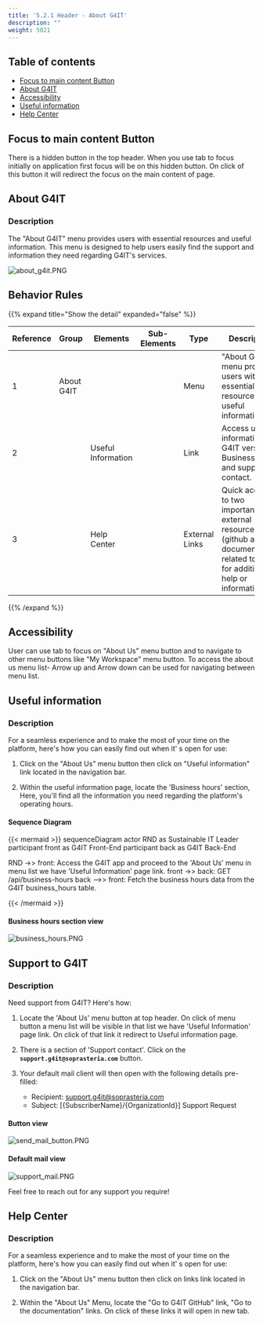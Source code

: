 ```yaml
---
title: '5.2.1 Header - About G4IT'
description: ""
weight: 5021
---
```


## Table of contents

-   [Focus to main content Button](#focus-to-main-content-button)
-   [About G4IT](#about-g4it)
-   [Accessibility](#accessibility)
-   [Useful information](#useful-information) 
-   [Help Center](#help-center)

## Focus to main content Button

There is a hidden button in the top header. When you use tab to focus initially on application first focus will be on this hidden button. On click of this button it will redirect the focus on the main content of page.

## About G4IT

### Description

The "About G4IT" menu provides users with essential resources and useful information.
This menu is designed to help users easily find the support and information they need regarding G4IT's services.

![about_g4it.PNG](../images/about_g4it.PNG)

## Behavior Rules

{{% expand title="Show the detail" expanded="false" %}}

| Reference                        | Group               | Elements                  | Sub-Elements | Type        | Description                                                                                                                                                                                                                                                                                                                                                                                                                                                                                                                                                                                                                                                                                                                           |
|----------------------------------|---------------------|---------------------------|--------------|-------------|---------------------------------------------------------------------------------------------------------------------------------------------------------------------------------------------------------------------------------------------------------------------------------------------------------------------------------------------------------------------------------------------------------------------------------------------------------------------------------------------------------------------------------------------------------------------------------------------------------------------------------------------------------------------------------------------------------------------------------------|
| 1                                | About G4IT          |                           |              | Menu        | "About G4IT" menu provides users with essential resources and useful information                                                                                                                                                                                                                                                                                                                                                    |
| 2                                |                     |  Useful Information       |              | Link        | Access useful information, G4IT versions, Business hours and support contact.                                                                                                                                                                                                                                                                                                                                                                                                                                                           |
| 3                                |                     |  Help Center              |              | External Links| Quick access to two important external resources (github and documentation) related to G4IT for additional help or information.                                                                                                                                                                                                                                                                                                                                                                                                                                                                                     |


{{% /expand %}}

## Accessibility 

User can use tab to focus on "About Us" menu button and to navigate to other menu buttons like "My Workspace" menu button.
To access the about us menu list- Arrow up and Arrow down can be used for navigating between menu list.

## Useful information

### Description

For a seamless experience and to make the most of your time on the platform, here's how you can easily find out when it'
s open for use:

1. Click on the "About Us" menu button then click on "Useful information" link located in the navigation bar.

2. Within the useful information page, locate the 'Business hours' section, Here, you'll find all the information you need
   regarding the platform's operating hours.

#### Sequence Diagram

{{< mermaid >}}
sequenceDiagram
actor RND as Sustainable IT Leader
participant front as G4IT Front-End
participant back as G4IT Back-End

RND ->> front: Access the G4IT app and proceed to the 'About Us' menu in menu list we have 'Useful Information' page link.
front ->> back: GET /api/business-hours
back -->> front: Fetch the business hours data from the G4IT business_hours table.

{{< /mermaid >}}

#### Business hours section view

![business_hours.PNG](../images/business_hours.PNG)

## Support to G4IT

### Description

Need support from G4IT? Here's how:

1. Locate the 'About Us' menu button at top header. On click of menu button a menu list will be visible in that list we have 'Useful Information' page link.  On click of that link it redirect to Useful information page.

2. There is a section of 'Support contact'. Click on the **`support.g4it@soprasteria.com`** button.

3. Your default mail client will then open with the following details pre-filled:

    * Recipient: support.g4it@soprasteria.com
    * Subject: [{SubscriberName}/{OrganizationId}] Support Request

#### Button view

![send_mail_button.PNG](../images/send_mail_button.PNG)

#### Default mail view

![support_mail.PNG](../images/support_mail.PNG)

Feel free to reach out for any support you require!


## Help Center


### Description
For a seamless experience and to make the most of your time on the platform, here's how you can easily find out when it'
s open for use:

1. Click on the "About Us" menu button then click on links link located in the navigation bar.

2. Within the "About Us" Menu, locate the "Go to G4IT GitHub" link, "Go to the documentation" links. On click of these links it will open in new tab.



